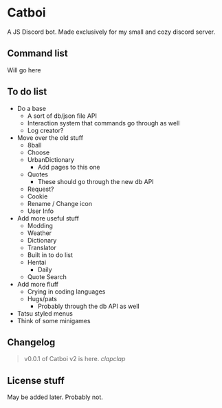 # Catboi #
A JS Discord bot. Made exclusively for my small and cozy discord server.

## Command list #
Will go here

## To do list #
+ Do a base
    + A sort of db/json file API
    + Interaction system that commands go through as well
    + Log creator?
+ Move over the old stuff
    + 8ball
    + Choose
    + UrbanDictionary
        + Add pages to this one
    + Quotes
        + These should go through the new db API
    + Request?
    + Cookie
    + Rename / Change icon
    + User Info
+ Add more useful stuff
    + Modding
    + Weather
    + Dictionary
    + Translator
    + Built in to do list
    + Hentai
        + Daily
    + Quote Search
+ Add more fluff
    + Crying in coding languages
    + Hugs/pats
        + Probably through the db API as well
+ Tatsu styled menus
+ Think of some minigames

## Changelog #
>v0.0.1 of Catboi v2 is here. *clapclap*

## License stuff #
May be added later. Probably not.